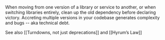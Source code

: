 When moving from one version of a library or service to another, or when switching libraries entirely, clean up the old dependency before declaring victory. Accreting multiple versions in your codebase generates complexity and bugs -- aka technical debt.

See also [[Turndowns, not just deprecations]] and [[Hyrum’s Law]]